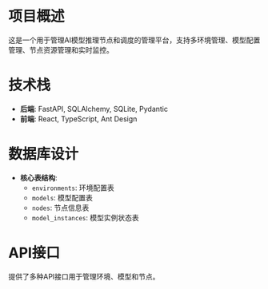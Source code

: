 # 项目概述
这是一个用于管理AI模型推理节点和调度的管理平台，支持多环境管理、模型配置管理、节点资源管理和实时监控。

# 技术栈
- **后端**: FastAPI, SQLAlchemy, SQLite, Pydantic
- **前端**: React, TypeScript, Ant Design

# 数据库设计
- **核心表结构**:
  - `environments`: 环境配置表
  - `models`: 模型配置表
  - `nodes`: 节点信息表
  - `model_instances`: 模型实例状态表

# API接口
提供了多种API接口用于管理环境、模型和节点。
